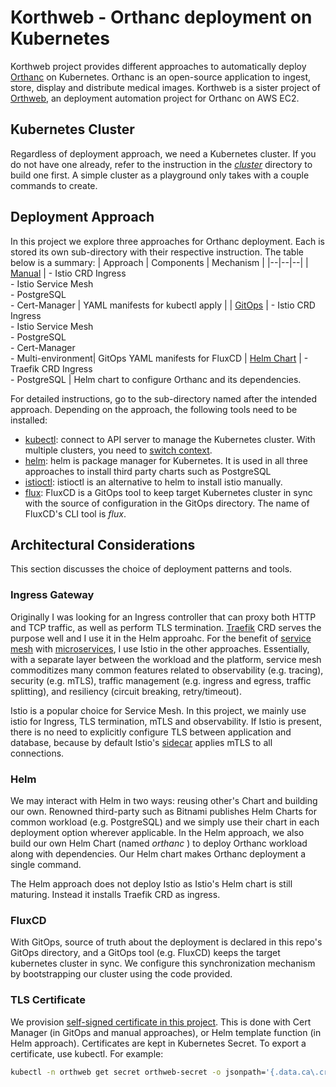 # Korthweb - Orthanc deployment on Kubernetes
Korthweb project provides different approaches to automatically deploy [Orthanc](https://www.orthanc-server.com/) on Kubernetes. Orthanc is an open-source application to ingest, store, display and distribute medical images. Korthweb is a sister project of [Orthweb](https://github.com/digihunch/orthweb), an deployment automation project for Orthanc on AWS EC2. 

## Kubernetes Cluster
Regardless of deployment approach, we need a Kubernetes cluster. If you do not have one already, refer to the instruction in the *[cluster](https://github.com/digihunch/korthweb/tree/main/cluster)* directory to build one first. A simple cluster as a playground only takes with a couple commands to create.

## Deployment Approach
In this project we explore three approaches for Orthanc deployment. Each is stored its own sub-directory with their respective instruction. The table below is a summary:
| Approach | Components | Mechanism |
|--|--|--|
| [Manual](https://github.com/digihunch/korthweb/tree/main/manual) | - Istio CRD Ingress <br> - Istio Service Mesh <br> - PostgreSQL <br> - Cert-Manager | YAML manifests for kubectl apply |
| [GitOps](https://github.com/digihunch/korthweb/tree/main/gitops) | - Istio CRD Ingress <br> - Istio Service Mesh <br> - PostgreSQL <br> - Cert-Manager<br> - Multi-environment| GitOps YAML manifests for FluxCD
| [Helm Chart](https://github.com/digihunch/korthweb/tree/main/helm) | - Traefik CRD Ingress <br> - PostgreSQL | Helm chart to configure Orthanc and its dependencies. 

For detailed instructions, go to the sub-directory named after the intended approach. Depending on the approach, the following tools need to be installed:
* [kubectl](https://kubernetes.io/docs/tasks/tools/#kubectl): connect to API server to manage the Kubernetes cluster. With multiple clusters, you need to [switch context](https://kubernetes.io/docs/tasks/access-application-cluster/configure-access-multiple-clusters/).
* [helm](https://helm.sh/docs/intro/install/): helm is package manager for Kubernetes. It is used in all three approaches to install third party charts such as PostgreSQL
* [istioctl](https://helm.sh/docs/intro/install/): istioctl is an alternative to helm to install istio manually.
* [flux](https://fluxcd.io/docs/): FluxCD is a GitOps tool to keep target Kubernetes cluster in sync with the source of configuration in the GitOps directory. The name of FluxCD's CLI tool is *flux*.

## Architectural Considerations
This section discusses the choice of deployment patterns and tools. 

### Ingress Gateway
Originally I was looking for an Ingress controller that can proxy both HTTP and TCP traffic, as well as perform TLS termination. [Traefik](https://doc.traefik.io/traefik/routing/providers/kubernetes-crd/) CRD serves the purpose well and I use it in the Helm approahc. For the benefit of [service mesh](https://www.digihunch.com/2021/12/from-ingress-to-gateway-why-you-need-istio-gateways-on-kubernetes-platforms/) with [microservices](https://www.digihunch.com/2021/11/from-microservice-to-service-mesh/), I use Istio in the other approaches. Essentially, with a separate layer between the workload and the platform, service mesh commoditizes many common features related to observability (e.g. tracing), security (e.g. mTLS), traffic management (e.g. ingress and egress, traffic splitting), and resiliency (circuit breaking, retry/timeout). 

Istio is a popular choice for Service Mesh. In this project, we mainly use istio for Ingress, TLS termination, mTLS and observability. If Istio is present, there is no need to explicitly configure TLS between application and database, because by default Istio's [sidecar](https://istio.io/latest/docs/ops/configuration/traffic-management/tls-configuration/) applies mTLS to all connections.
### Helm
We may interact with Helm in two ways: reusing other's Chart and building our own. Renowned third-party such as Bitnami publishes Helm Charts for common workload (e.g. PostgreSQL) and we simply use their chart in each deployment option wherever applicable. In the Helm approach, we also build our own Helm Chart (named *orthanc* ) to deploy Orthanc workload along with dependencies. Our Helm chart makes Orthanc deployment a single command. 

The Helm approach does not deploy Istio as Istio's Helm chart is still maturing. Instead it installs Traefik CRD as ingress.

### FluxCD 
With GitOps, source of truth about the deployment is declared in this repo's GitOps directory, and a GitOps tool (e.g. FluxCD) keeps the target kubernetes cluster in sync. We configure this synchronization mechanism by bootstrapping our cluster using the code provided.

### TLS Certificate
 We provision [self-signed certificate in this project](https://www.digihunch.com/2022/01/creating-self-signed-x509-certificate/). This is done with Cert Manager (in GitOps and manual approaches), or Helm template function (in Helm approach). Certificates are kept in Kubernetes Secret. To export a certificate, use kubectl. For example:
```sh
kubectl -n orthweb get secret orthweb-secret -o jsonpath='{.data.ca\.crt}' | base64 --decode > ca.crt
```